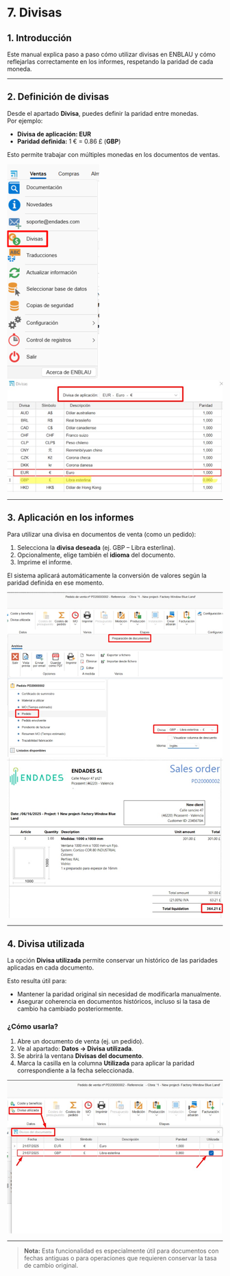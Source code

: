 # 7. Divisas

## 1. Introducción

Este manual explica paso a paso cómo utilizar divisas en ENBLAU y cómo reflejarlas correctamente en los informes, respetando la paridad de cada moneda.

---

## 2. Definición de divisas

Desde el apartado **Divisa**, puedes definir la paridad entre monedas.  
Por ejemplo:

- **Divisa de aplicación: EUR**
- **Paridad definida:** 1 € = 0.86 £ (**GBP**)

Esto permite trabajar con múltiples monedas en los documentos de ventas.

![Definición de divisas](Imagenes/UT_Divisas/divisas.jpg)  
![Configuración adicional](Imagenes/UT_Divisas/divisas2.jpg)

---

## 3. Aplicación en los informes

Para utilizar una divisa en documentos de venta (como un pedido):

1. Selecciona la **divisa deseada** (ej. GBP – Libra esterlina).
2. Opcionalmente, elige también el **idioma** del documento.
3. Imprime el informe.

El sistema aplicará automáticamente la conversión de valores según la paridad definida en ese momento.

![Informe con divisa aplicada](Imagenes/UT_Divisas/divisa_informe.jpg)  
![Ejemplo de visualización](Imagenes/UT_Divisas/divisa_informe2.jpg)

---

## 4. Divisa utilizada

La opción **Divisa utilizada** permite conservar un histórico de las paridades aplicadas en cada documento.

Esto resulta útil para:

- Mantener la paridad original sin necesidad de modificarla manualmente.
- Asegurar coherencia en documentos históricos, incluso si la tasa de cambio ha cambiado posteriormente.

### ¿Cómo usarla?

1. Abre un documento de venta (ej. un pedido).
2. Ve al apartado: **Datos → Divisa utilizada**.
3. Se abrirá la ventana **Divisas del documento**.
4. Marca la casilla en la columna **Utilizada** para aplicar la paridad correspondiente a la fecha seleccionada.

![Gestión de divisa utilizada](Imagenes/UT_Divisas/divisa_utilizada.jpg)

---

> **Nota:** Esta funcionalidad es especialmente útil para documentos con fechas antiguas o para operaciones que requieren conservar la tasa de cambio original.
